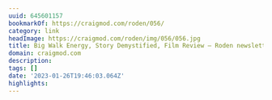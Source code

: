 ```yaml
---
uuid: 645601157
bookmarkOf: https://craigmod.com/roden/056/
category: link
headImage: https://craigmod.com/roden/img/056/056.jpg
title: Big Walk Energy, Story Demystified, Film Review — Roden newsletter issue 056
domain: craigmod.com
description: 
tags: []
date: '2023-01-26T19:46:03.064Z'
highlights: 
---
```




